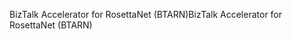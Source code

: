 <span data-ttu-id="b91cf-101">BizTalk Accelerator for RosettaNet (BTARN)</span><span class="sxs-lookup"><span data-stu-id="b91cf-101">BizTalk Accelerator for RosettaNet (BTARN)</span></span>
